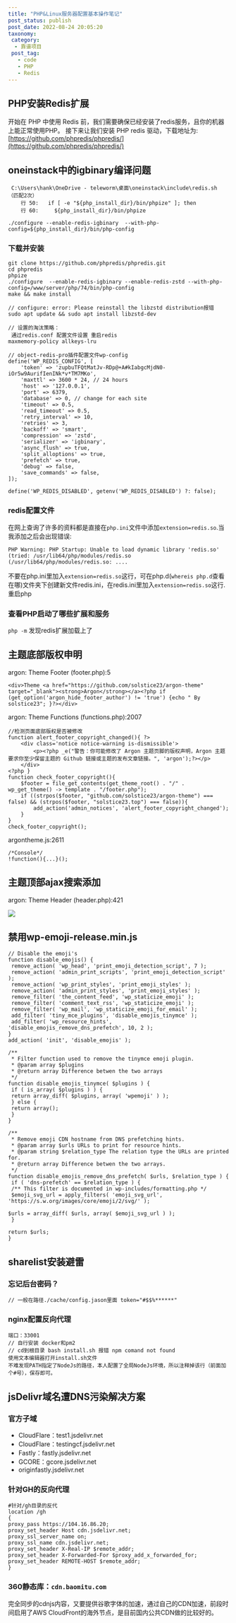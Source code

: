 ```yaml
---
title: "PHP&Linux服务器配置基本操作笔记"
post_status: publish
post_date: 2022-08-24 20:05:20
taxonomy:
 category: 
  - 靠谱项目
 post_tag: 
   - code
   - PHP
   - Redis
---
```


## PHP安装Redis扩展

开始在 PHP 中使用 Redis 前，我们需要确保已经安装了redis服务，且你的机器上能正常使用PHP。 接下来让我们安装 PHP redis 驱动，下载地址为:[https://github.com/phpredis/phpredis/](https://github.com/phpredis/phpredis/)

## oneinstack中的igbinary编译问题

```
 C:\Users\hank\OneDrive - teleworm\桌面\oneinstack\include\redis.sh （匹配2次）
	行 50:   if [ -e "${php_install_dir}/bin/phpize" ]; then
	行 60:     ${php_install_dir}/bin/phpize

./configure --enable-redis-igbinary  --with-php-config=${php_install_dir}/bin/php-config
```

### 下载并安装

```
git clone https://github.com/phpredis/phpredis.git
cd phpredis
phpize
./configure  --enable-redis-igbinary --enable-redis-zstd --with-php-config=/www/server/php/74/bin/php-config
make && make install

// configure: error: Please reinstall the libzstd distribution报错
sudo apt update && sudo apt install libzstd-dev

// 设置的淘汰策略：
 通过redis.conf 配置文件设置 重启redis
maxmemory-policy allkeys-lru 

// object-redis-pro插件配置文件wp-config
define('WP_REDIS_CONFIG', [
    'token' => 'zupbuTFQtMatJv-RDp@+A#kIabgcMjdN0-iOr5w9AurifIenINk*v*TM7MKo',
    'maxttl' => 3600 * 24, // 24 hours
    'host' => '127.0.0.1',
    'port' => 6379,
    'database' => 0, // change for each site
    'timeout' => 0.5,
    'read_timeout' => 0.5,
    'retry_interval' => 10,
    'retries' => 3,
    'backoff' => 'smart',
    'compression' => 'zstd',
    'serializer' => 'igbinary',
    'async_flush' => true,
    'split_alloptions' => true,
    'prefetch' => true,
    'debug' => false,
    'save_commands' => false,
]);

define('WP_REDIS_DISABLED', getenv('WP_REDIS_DISABLED') ?: false);
```

### redis配置文件

在网上查询了许多的资料都是直接在`php.ini`文件中添加`extension=redis.so`.当我添加之后会出现错误:

```
PHP Warning: PHP Startup: Unable to load dynamic library 'redis.so' 
(tried: /usr/lib64/php/modules/redis.so (/usr/lib64/php/modules/redis.so: ....
```

不要在php.ini里加入`extension=redis.so`这行，可在php.d(`whereis php.d`查看在哪)文件夹下创建新文件redis.ini，在redis.ini里加入`extension=redis.so`这行.  
重启php

### 查看PHP启动了哪些扩展和服务

`php -m` 发现redis扩展加载上了

## 主题底部版权申明

argon: Theme Footer (footer.php):5

```
<div>Theme <a href="https://github.com/solstice23/argon-theme" target="_blank"><strong>Argon</strong></a><?php if (get_option('argon_hide_footer_author') != 'true') {echo " By solstice23"; }?></div>
```

argon: Theme Functions (functions.php):2007

```
//检测页面底部版权是否被修改
function alert_footer_copyright_changed(){ ?>
	<div class='notice notice-warning is-dismissible'>
		<p><?php _e("警告：你可能修改了 Argon 主题页脚的版权声明，Argon 主题要求你至少保留主题的 Github 链接或主题的发布文章链接。", 'argon');?></p>
	</div>
<?php }
function check_footer_copyright(){
	$footer = file_get_contents(get_theme_root() . "/" . wp_get_theme() -> template . "/footer.php");
	if ((strpos($footer, "github.com/solstice23/argon-theme") === false) && (strpos($footer, "solstice23.top") === false)){
		add_action('admin_notices', 'alert_footer_copyright_changed');
	}
}
check_footer_copyright();
```

argontheme.js:2611

```
/*Console*/
!function(){...}();
```

## 主题顶部ajax搜索添加

argon: Theme Header (header.php):421

![](https://cdn.fendou.la/tuoss/ajax-search-config.jpg)

## 禁用wp-emoji-release.min.js

```
// Disable the emoji's
function disable_emojis() {
 remove_action( 'wp_head', 'print_emoji_detection_script', 7 );
 remove_action( 'admin_print_scripts', 'print_emoji_detection_script' );
 remove_action( 'wp_print_styles', 'print_emoji_styles' );
 remove_action( 'admin_print_styles', 'print_emoji_styles' ); 
 remove_filter( 'the_content_feed', 'wp_staticize_emoji' );
 remove_filter( 'comment_text_rss', 'wp_staticize_emoji' ); 
 remove_filter( 'wp_mail', 'wp_staticize_emoji_for_email' );
 add_filter( 'tiny_mce_plugins', 'disable_emojis_tinymce' );
 add_filter( 'wp_resource_hints', 'disable_emojis_remove_dns_prefetch', 10, 2 );
}
add_action( 'init', 'disable_emojis' );

/**
 * Filter function used to remove the tinymce emoji plugin.
 * @param array $plugins 
 * @return array Difference betwen the two arrays
 */
function disable_emojis_tinymce( $plugins ) {
 if ( is_array( $plugins ) ) {
 return array_diff( $plugins, array( 'wpemoji' ) );
 } else {
 return array();
 }
}

/**
 * Remove emoji CDN hostname from DNS prefetching hints.
 * @param array $urls URLs to print for resource hints.
 * @param string $relation_type The relation type the URLs are printed for.
 * @return array Difference betwen the two arrays.
 */
function disable_emojis_remove_dns_prefetch( $urls, $relation_type ) {
 if ( 'dns-prefetch' == $relation_type ) {
 /** This filter is documented in wp-includes/formatting.php */
 $emoji_svg_url = apply_filters( 'emoji_svg_url', 'https://s.w.org/images/core/emoji/2/svg/' );

$urls = array_diff( $urls, array( $emoji_svg_url ) );
 }

return $urls;
}
```

## sharelist安装避雷

### 忘记后台密码？

```
// 一般在路径./cache/config.jason里面 token="#$$%******"
```

### nginx配置反向代理

```
端口：33001
// 自行安装 docker和pm2
// cd到根目录 bash install.sh 报错 npm comand not found
使用文本编辑器打开install.sh文件
不难发现PATH指定了NodeJs的路径，本人配置了全局NodeJs环境，所以注释掉该行（前面加个#号），保存即可。
```

## jsDelivr域名遭DNS污染解决方案

### 官方子域

- CloudFlare：test1.jsdelivr.net
- CloudFlare：testingcf.jsdelivr.net
- Fastly：fastly.jsdelivr.net
- GCORE：gcore.jsdelivr.net
- originfastly.jsdelivr.net

### 针对GH的反向代理

```
#针对/gh目录的反代
location /gh
{
proxy_pass https://104.16.86.20;
proxy_set_header Host cdn.jsdelivr.net;
proxy_ssl_server_name on;
proxy_ssl_name cdn.jsdelivr.net;
proxy_set_header X-Real-IP $remote_addr;
proxy_set_header X-Forwarded-For $proxy_add_x_forwarded_for;
proxy_set_header REMOTE-HOST $remote_addr;
}
```

### 360静态库：`cdn.baomitu.com`

完全同步的cdnjs内容，又要提供谷歌字体的加速，通过自己的CDN加速，前段时间启用了AWS CloudFront的海外节点，是目前国内公共CDN做的比较好的。
